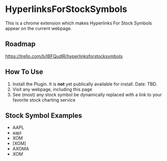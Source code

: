 # HyperlinksForStockSymbols
This is a chrome extension which makes Hyperlinks For Stock Symbols appear on the current webpage.

## Roadmap
https://trello.com/b/lBFQudlR/hyperlinksforstocksymbols

## How To Use
1. Install the Plugin. It is **not** yet publically available for install. Date: TBD.
2. Visit any webpage, including this page
3. See (most) any stock symbol be dynamically replaced with a link to your favorite stock charting service

## Stock Symbol Examples
* AAPL
* aapl
* XOM
* [XOM]
* AXOMA
* _XOM_

